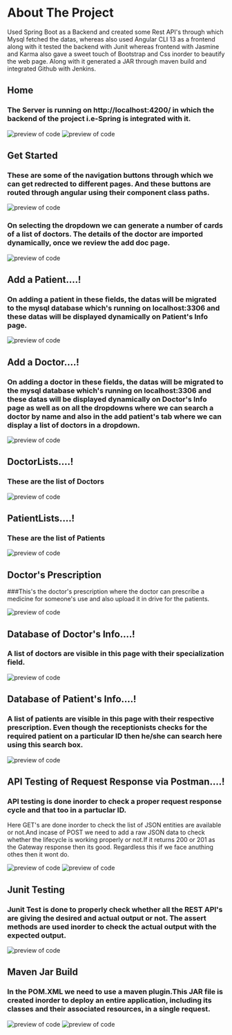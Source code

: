 



# About The Project
Used Spring Boot as a Backend and created some Rest API's through which Mysql fetched the datas, whereas also used Angular CLI 13 as a frontend along with it tested the backend with Junit whereas frontend with Jasmine and Karma also gave a sweet touch of Bootstrap and Css inorder to beautify the web page. Along with it generated a JAR through maven build and integrated Github with Jenkins. 

## Home
### The Server is running on http://localhost:4200/ in which the backend of the project i.e-Spring is integrated with it. 

![preview of code](https://github.com/SP2224/Hospital-Management-System/blob/main/Screenshots/Screenshot%202022-05-27%20104726.jpg)
![preview of code](https://github.com/SP2224/Hospital-Management-System/blob/main/Screenshots/Screenshot%202022-05-27%20104738.jpg)


## Get Started
### These are some of the navigation buttons through which we can get redrected to different pages. And these buttons are routed through angular using their component class paths.

![preview of code](https://github.com/SP2224/Hospital-Management-System/blob/main/Screenshots/Screenshot%202022-05-27%20104759.jpg)
### On selecting the dropdown we can generate a number of cards of a list of doctors. The details of the doctor are imported dynamically, once we review the add doc page.
![preview of code](https://github.com/SP2224/Hospital-Management-System/blob/main/Screenshots/Screenshot%202022-05-27%20104809.jpg)


## Add a Patient....!
### On adding a patient in these fields, the datas will be migrated to the mysql database which's running on localhost:3306 and these datas will be displayed dynamically on Patient's Info page.

![preview of code](https://github.com/SP2224/Hospital-Management-System/blob/main/Screenshots/Screenshot%202022-05-27%20104823.jpg)
## Add a Doctor....!
### On adding a doctor in these fields, the datas will be migrated to the mysql database which's running on localhost:3306 and these datas will be displayed dynamically on Doctor's Info page as well as on all the dropdowns where we can search a doctor by name and also in the add patient's tab where we can display a list of doctors in a dropdown.

![preview of code](https://github.com/SP2224/Hospital-Management-System/blob/main/Screenshots/Screenshot%202022-05-27%20104836.jpg)
## DoctorLists....!
### These are the list of Doctors

![preview of code](https://github.com/SP2224/Hospital-Management-System/blob/main/Screenshots/Screenshot%202022-05-27%20104850.jpg)
## PatientLists....!
### These are the list of Patients

![preview of code](https://github.com/SP2224/Hospital-Management-System/blob/main/Screenshots/Screenshot%202022-05-27%20104901.jpg)
## Doctor's Prescription
###This's the doctor's prescription where the doctor can prescribe a medicine for someone's use and also upload it in drive for the patients.

![preview of code](https://github.com/SP2224/Hospital-Management-System/blob/main/Screenshots/Screenshot%202022-05-27%20104920.jpg)
## Database of Doctor's Info....!
### A list of doctors are visible in this page with their specialization field.

![preview of code](https://github.com/SP2224/Hospital-Management-System/blob/main/Screenshots/Screenshot%202022-05-27%20105007.jpg)

## Database of Patient's Info....!
### A list of patients are visible in this page with their respective prescription. Even though the receptionists checks for the required patient on a particular ID then he/she can search here using this search box.

![preview of code](https://github.com/SP2224/Hospital-Management-System/blob/main/Screenshots/Screenshot%202022-05-27%20105612.jpg)

## API Testing of Request Response via Postman....!
### API testing is done inorder to check a proper request response cycle and that too in a partuclar ID.
Here GET's are done inorder to check the list of JSON entities are available or not.And incase of POST we need to add a raw JSON data to check whether the lifecycle is working properly or not.If it returns 200 or 201 as the Gateway response then its good. Regardless this if we face anuthing othes then it wont do.

![preview of code](https://github.com/SP2224/Hospital-Management-System/blob/main/Screenshots/Screenshot%202022-05-27%20105646.jpg)
![preview of code](https://github.com/SP2224/Hospital-Management-System/blob/main/Screenshots/Screenshot%202022-05-27%20105709.jpg)
## Junit Testing

### Junit Test is done to properly check whether all the REST API's are giving the desired and actual output or not. The assert methods are used inorder to check the actual output with the expected output.
![preview of code](https://github.com/SP2224/Hospital-Management-System/blob/main/Screenshots/Screenshot%202022-05-27%20110515.jpg)

## Maven Jar Build
### In the POM.XML we need to use a maven plugin.This JAR file is created inorder to deploy an entire application, including its classes and their associated resources, in a single request.

![preview of code](https://github.com/SP2224/Hospital-Management-System/blob/main/Screenshots/Screenshot%202022-05-27%20144403.jpg)
![preview of code](https://github.com/SP2224/Hospital-Management-System/blob/main/Screenshots/Screenshot%202022-05-27%20144529.jpg)
